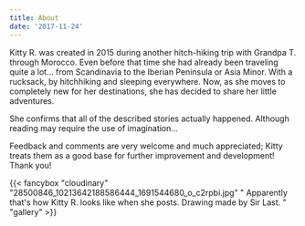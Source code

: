 ```yaml
---
title: About
date: '2017-11-24'
---
```

Kitty R. was created in 2015 during another hitch-hiking trip with Grandpa T. through Morocco.
Even before that time she had already been traveling quite a lot... from Scandinavia to the
Iberian Peninsula or Asia Minor.
With a rucksack, by hitchhiking and sleeping everywhere.
Now, as she moves to completely new for her destinations, she has decided to share her little
adventures.

She confirms that all of the described stories actually happened. Although reading may require
the use of imagination...

Feedback and comments are very welcome and much appreciated; Kitty treats them as a good base for further improvement and development! Thank you!

{{< fancybox "cloudinary" "28500846_10213642188586444_1691544680_o_c2rpbi.jpg" " Apparently that's how Kitty R. looks like when she posts. Drawing made by Sir Last. " "gallery" >}}
